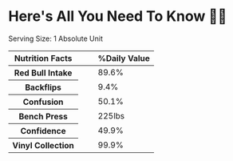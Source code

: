 <h1>Here's All You Need To Know 🫵🫡</h1>

<body>
  <div class="container-fluid">
    <div class="row text-center">
      <div class="col-md-2">
        <div class="mt-3 border border-dark border-3">
          <table class="table">
            <thead>
              <span class="fw-bold fs-5">Serving Size: </span>
              <span class="fw-bold fs-7 text-end">1 Absolute Unit</span>
              <tr class="text-center">
                <th scope="col">Nutrition Facts</th>
                <th></th>
                <th></th>
                <th scope="col">%Daily Value</th>
              </tr>
            </thead>
            <tbody class="table-group-divider">
              <tr>
                <th scope="row">Red Bull Intake</th>
                <td> </td>
                <td> </td>
                <td>89.6%</td>
              </tr>
              <tr>
                <th scope="row">Backflips</th>
                <td> </td>
                <td> </td>
                <td>9.4%</td>
              </tr>
              <tr>
                <th scope="row">Confusion</th>
                <td> </td>
                <td> </td>
                <td>50.1%</td>
              </tr>
              <tr>
                <th scope="row">Bench Press</th>
                <td> </td>
                <td> </td>
                <td>225lbs</td>
              </tr>
              <tr>
                <th scope="row">Confidence</th>
                <td> </td>
                <td> </td>
                <td>49.9%</td>
              </tr>
              <tr>
                <th scope="row">Vinyl Collection</th>
                <td> </td>
                <td> </td>
                <td>99.9%</td>
              </tr>
            </tbody>
          </table>
        </div>
      </div>
    </div>
  </div>
</body>

<!--
**ethanrgibson/ethanrgibson** is a ✨ _special_ ✨ repository because its `README.md` (this file) appears on your GitHub profile.

Here are some ideas to get you started:

- 🔭 I’m currently working on ...
- 🌱 I’m currently learning ...
- 👯 I’m looking to collaborate on ...
- 🤔 I’m looking for help with ...
- 💬 Ask me about ...
- 📫 How to reach me: ...
- 😄 Pronouns: ...
- ⚡ Fun fact: ...
-->
